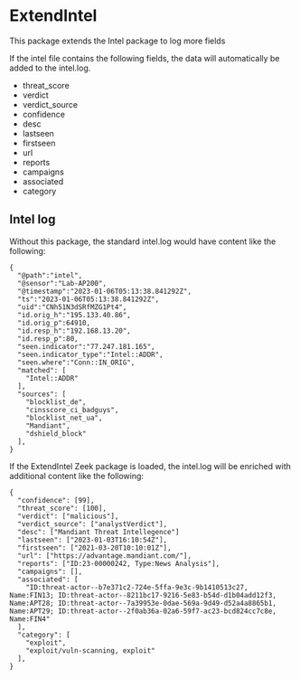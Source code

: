 # ExtendIntel
This package extends the Intel package to log more fields

If the intel file contains the following fields, the data will automatically be added to the intel.log.

  - threat_score
  - verdict
  - verdict_source
  - confidence
  - desc
  - lastseen
  - firstseen
  - url
  - reports
  - campaigns
  - associated
  - category

Intel log
---------

Without this package, the standard intel.log would have content like the following:

    {
      "@path":"intel",
      "@sensor":"Lab-AP200",
      "@timestamp":"2023-01-06T05:13:38.841292Z",
      "ts":"2023-01-06T05:13:38.841292Z",
      "uid":"CNh51N3dSRfMZG1Pt4",
      "id.orig_h":"195.133.40.86",
      "id.orig_p":64910,
      "id.resp_h":"192.168.13.20",
      "id.resp_p":80,
      "seen.indicator":"77.247.181.165",
      "seen.indicator_type":"Intel::ADDR",
      "seen.where":"Conn::IN_ORIG",
      "matched": [
        "Intel::ADDR"
      ],
      "sources": [
        "blocklist_de",
        "cinsscore_ci_badguys",
        "blocklist_net_ua",
        "Mandiant",
        "dshield_block"
      ],
    }


If the ExtendIntel Zeek package is loaded, the intel.log will be enriched with additional content like the following:

    {
      "confidence": [99],
      "threat_score": [100],
      "verdict": ["malicious"],
      "verdict_source": ["analystVerdict"],
      "desc": ["Mandiant Threat Intellegence"]
      "lastseen": ["2023-01-03T16:10:54Z"],
      "firstseen": ["2021-03-20T10:10:01Z"],
      "url": ["https://advantage.mandiant.com/"],
      "reports": ["ID:23-00000242, Type:News Analysis"],
      "campaigns": [],
      "associated": [
        "ID:threat-actor--b7e371c2-724e-5ffa-9e3c-9b1410513c27, Name:FIN13; ID:threat-actor--8211bc17-9216-5e83-b54d-d1b04add12f3, Name:APT28; ID:threat-actor--7a39953e-0dae-569a-9d49-d52a4a8865b1, Name:APT29; ID:threat-actor--2f0ab36a-02a6-59f7-ac23-bcd824cc7c8e, Name:FIN4"
      ],
      "category": [
        "exploit",
        "exploit/vuln-scanning, exploit"
      ],
    }
